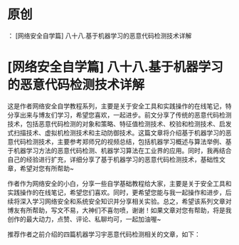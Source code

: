 # 原创
：  [网络安全自学篇] 八十八.基于机器学习的恶意代码检测技术详解

# [网络安全自学篇] 八十八.基于机器学习的恶意代码检测技术详解

这是作者网络安全自学教程系列，主要是关于安全工具和实践操作的在线笔记，特分享出来与博友们学习，希望您喜欢，一起进步。前文分享了传统的恶意代码检测技术，包括恶意代码检测的对象和策略、特征值检测技术、校验和检测技术、启发式扫描技术、虚拟机检测技术和主动防御技术。这篇文章将介绍基于机器学习的恶意代码检测技术，主要参考郑师兄的视频总结，包括机器学习概述与算法举例、基于机器学习方法的恶意代码检测、机器学习算法在工业界的应用。同时，我再结合自己的经验进行扩充，详细分享了基于机器学习的恶意代码检测技术，基础性文章，希望对您有所帮助~

作者作为网络安全的小白，分享一些自学基础教程给大家，主要是关于安全工具和实践操作的在线笔记，希望您们喜欢。同时，更希望您能与我一起操作和进步，后续将深入学习网络安全和系统安全知识并分享相关实验。总之，希望该系列文章对博友有所帮助，写文不易，大神们不喜勿喷，谢谢！如果文章对您有帮助，将是我创作的最大动力，点赞、评论、私聊均可，一起加油喔~

推荐作者之前介绍的四篇机器学习宇恶意代码检测相关的文章，如下：
